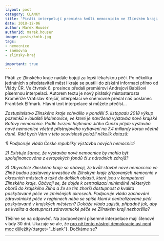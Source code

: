 ```yaml
---
layout: post
category: CLANKY
title: 'Piráti interpelují premiéra kvůli nemocnicím ve Zlínském kraji'
date: 2018-12-06
author: Marek Houser
authorId: marek.houser
image: posts/kntb.jpg
tags: 
- nemocnice 
- sněmovna 
- zlinsky-kraj

important: true
---
```

Piráti ze Zlínského kraje nadále bojují za lepší lékařskou péči. Po několika jednáních s představiteli měst i kraje se pustili do získání informací přímo od Vlády ČR. Ve čtvrtek 6. prosince předali premiérovi Andrejovi Babišovi písemnou interpelaci. Autorem textu je nový pirátský místostarosta Kroměříže Vratislav Krejčíř, interpelaci ve sněmovně předal náš poslanec František Elfmark. Hlavní text interpelace si můžete přečíst...


_Zastupitelstvo Zlínského kraje schválilo v pondělí 5. listopadu 2018 výkup pozemků v lokalitě Malenovice, ve které je navržená výstavba nové krajské Baťovy nemocnice. Podle tvrzení hejtmana Jiřího Čunka přijde výstavba nové nemocnice včetně přístrojového vybavení na 7,4 miliardy korun včetně daně. Rád bych Vám v této souvislosti položil několik dotazů:_

_1) Podporuje vláda České republiky výstavbu nových nemocnic?_

_2) Existuje šance, že výstavba nové nemocnice by mohla být spolufinancována z evropských fondů či z národních zdrojů?_

_3) Obyvatelé Zlínského kraje se obávají, že kvůli stavbě nové nemocnice ve Zlíně budou zastaveny investice do Zlínským kraje zřizovaných nemocnic v okresních městech a také do dalších oblastí, které jsou v kompetenci Zlínského kraje. Obávají se, že dojde k centralizaci minimálně některých oborů do krajského Zlína a že se tím zhorší dostupnost a kvalita poskytované péče ve zmíněných okresech. Podporuje vláda zachování zdravotnické péče v regionech nebo se spíše kloní k centralizované péči poskytované v krajských městech? Dokáže vláda zajistit, případně jak, aby se kvalita a dostupnost zdravotnické péče ve Zlínském kraji nezhoršila?_


Těšíme se na odpověď. Na zodpovězení písemné interpelace mají členové vlády 30 dní. Ukazuje se ale, že [pro ně tento nástroj demokracie asi není moc důležitý](https://www.facebook.com/photo.php?fbid=10215406621739331&set=a.1096926503966){:target="_blank"}. Dočkáme se?

- - -
